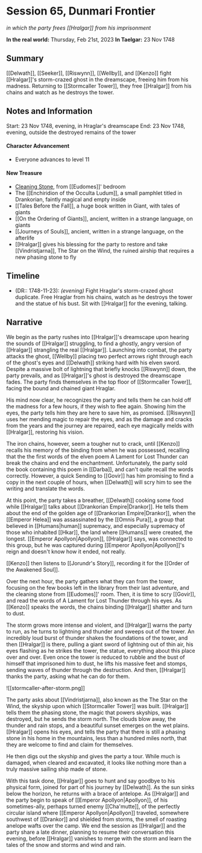 # Session 65, Dunmari Frontier
*in which the party frees [[Hralgar]] from his imprisonment*

**In the real world:** Thursday, Feb 21st, 2023
**In Taelgar:** 23 Nov 1748

## Summary
[[Delwath]], [[Seeker]], [[Riswynn]], [[Wellby]], and [[Kenzo]] fight [[Hralgar]]'s storm-crazed ghost in the dreamscape, freeing him from his madness. Returning to [[Stormcaller Tower]], they free [[Hralgar]] from his chains and watch as he destroys the tower.

## Notes and Information

Start: 23 Nov 1748, evening, in Hraglar's dreamscape
End: 23 Nov 1748, evening, outside the destroyed remains of the tower
#### Character Advancement
- Everyone advances to level 11

#### New Treasure
- [Cleaning Stone](https://www.dndbeyond.com/magic-items/cleansing-stone), from [[Eudomes]]' bedroom
- The [[Enchiridion of the Occulta Ludum]], a small pamphlet titled in Drankorian, faintly magical and empty inside
- [[Tales Before the Fall]], a huge book written in Giant, with tales of giants
- [[On the Ordering of Giants]], ancient, written in a strange language, on giants
- [[Journeys of Souls]], ancient, written in a strange language, on the afterlife
- [[Hralgar]] gives his blessing for the party to restore and take [[Vindristjarna]], The Star on the Wind, the ruined airship that requires a new phasing stone to fly

## Timeline

- (DR:: 1748-11-23): *(evening)* Fight Hraglar's storm-crazed ghost duplicate. Free Hraglar from his chains, watch as he destroys the tower and the statue of his bust. Sit with [[Hralgar]] for the evening, talking. 

## Narrative

We begin as the party rushes into [[Hralgar]]'s dreamscape upon hearing the sounds of [[Hralgar]] struggling, to find a ghostly, angry version of [[Hralgar]] strangling the real [[Hralgar]]. Launching into combat, the party attacks the ghost, [[Wellby]] placing two perfect arrows right through each of the ghost's eyes and [[Delwath]] striking hard with his elven sword. Despite a massive bolt of lightning that briefly knocks [[Riswynn]] down, the party prevails, and as [[Hralgar]]'s ghost is destroyed the dreamscape fades. The party finds themselves in the top floor of [[Stormcaller Tower]], facing the bound and chained giant Hraglar.

His mind now clear, he recognizes the party and tells them he can hold off the madness for a few hours, if they wish to flee again. Showing him the eyes, the party tells him they are here to save him, as promised. [[Riswynn]] uses her mending magic to repair the eyes, and as the damage and cracks from the years and the journey are repaired, each eye magically melds with [[Hralgar]], restoring his vision. 

The iron chains, however, seem a tougher nut to crack, until [[Kenzo]] recalls his memory of the binding from when he was possessed, recalling that the the first words of the elven poem A Lament for Lost Thunder can break the chains and end the enchantment. Unfortunately, the party sold the book containing this poem in [[Darba]], and can't quite recall the words correctly. However, a quick Sending to [[Govir]] has him promising to find a copy in the next couple of hours, when [[Delwath]] will scry him to see the writing and translate the words. 

At this point, the party takes a breather, [[Delwath]] cooking some food while [[Hralgar]] talks about [[Drankorian Empire|Drankor]]. He tells them about the end of the golden age of [[Drankorian Empire|Drankor]], when the [[Emperor Helea]] was assassinated by the [[Omnis Pura]], a group that believed in [[Humans|human]] supremacy, and especially supremacy of those who inhabited [[Hkar]], the land where [[Humans]] were created, the longest. [[Emperor Apollyon|Apollyon]], [[Hralgar]] says, was connected to this group, but he was captured during [[Emperor Apollyon|Apollyon]]'s reign and doesn't know how it ended, not really. 

[[Kenzo]] then listens to [[Jorundr's Story]], recording it for the [[Order of the Awakened Soul]].

Over the next hour, the party gathers what they can from the tower, focusing on the few books left in the library from their last adventure, and the cleaning stone from [[Eudomes]]' room. Then, it is time to scry [[Govir]], and read the words of A Lament for Lost Thunder through his eyes. As [[Kenzo]] speaks the words, the chains binding [[Hralgar]] shatter and turn to dust. 

The storm grows more intense and violent, and [[Hralgar]] warns the party to run, as he turns to lightning and thunder and sweeps out of the tower. An incredibly loud burst of thunder shakes the foundations of the tower, and then [[Hralgar]] is there, pulling a giant sword of lightning out of thin air, his eyes flashing as he strikes the tower, the statue, everything about this place over and over. Even once the tower is reduced to rubble and the bust of himself that imprisoned him to dust, he lifts his massive feet and stomps, sending waves of thunder through the destruction. And then, [[Hralgar]] thanks the party, asking what he can do for them. 

![[stormcaller-after-storm.png]]

The party asks about [[Vindristjarna]], also known as the The Star on the Wind, the skyship upon which [[Stormcaller Tower]] was built. [[Hralgar]] tells them the phasing stone, the magic that powers skyships, was destroyed, but he sends the storm north. The clouds blow away, the thunder and rain stops, and a beautiful sunset emerges on the wet plains. [[Hralgar]] opens his eyes, and tells the party that there is still a phasing stone in his home in the mountains, less than a hundred miles north, that they are welcome to find and claim for themselves.

He then digs out the skyship and gives the party a tour. While much is damaged, when cleared and excavated, it looks like nothing more than a truly massive sailing ship made of stone.

With this task done, [[Hralgar]] goes to hunt and say goodbye to his physical form, joined for part of his journey by [[Delwath]]. As the sun sinks below the horizon, he returns with a brace of antelope. As [[Hralgar]] and the party begin to speak of [[Emperor Apollyon|Apollyon]], of his sometimes-ally, perhaps turned enemy [[Cha'mutte]], of the perfectly circular island where [[Emperor Apollyon|Apollyon]] traveled, somewhere southwest of [[Drankor]] and shielded from storms, the smell of roasting anelope wafts over the camp. We end the session as [[Hralgar]] and the party share a late dinner, planning to resume their conversation this evening, before [[Hralgar]] vanishes to merge with the storm and learn the tales of the snow and storms and wind and rain. 